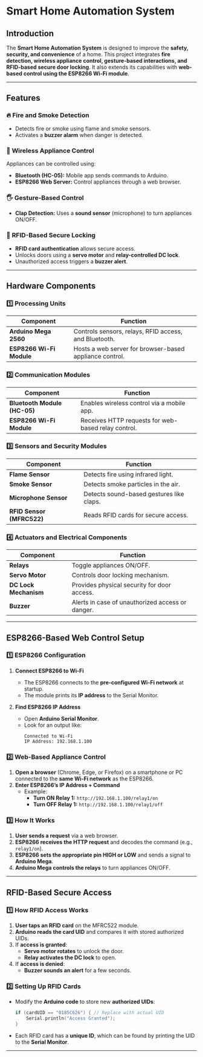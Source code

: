 # **Smart Home Automation System**

## **Introduction**

The **Smart Home Automation System** is designed to improve the **safety, security, and convenience** of a home. This project integrates **fire detection, wireless appliance control, gesture-based interactions, and RFID-based secure door locking**. It also extends its capabilities with **web-based control using the ESP8266 Wi-Fi module**.  

---

## **Features**

### 🔥 **Fire and Smoke Detection**  
* Detects fire or smoke using flame and smoke sensors.  
* Activates a **buzzer alarm** when danger is detected.  

### 🔌 **Wireless Appliance Control**  
Appliances can be controlled using:  
* **Bluetooth (HC-05):** Mobile app sends commands to Arduino.  
* **ESP8266 Web Server:** Control appliances through a web browser.  

### 🖐 **Gesture-Based Control**  
* **Clap Detection:** Uses a **sound sensor** (microphone) to turn appliances ON/OFF.  

### 🔑 **RFID-Based Secure Locking**  
* **RFID card authentication** allows secure access.  
* Unlocks doors using a **servo motor** and **relay-controlled DC lock**.  
* Unauthorized access triggers a **buzzer alert**.  

---

## **Hardware Components**

### **1️⃣ Processing Units**
| Component | Function |
|-----------|----------|
| **Arduino Mega 2560** | Controls sensors, relays, RFID access, and Bluetooth. |
| **ESP8266 Wi-Fi Module** | Hosts a web server for browser-based appliance control. |

### **2️⃣ Communication Modules**
| Component | Function |
|-----------|----------|
| **Bluetooth Module (HC-05)** | Enables wireless control via a mobile app. |
| **ESP8266 Wi-Fi Module** | Receives HTTP requests for web-based relay control. |

### **3️⃣ Sensors and Security Modules**
| Component | Function |
|-----------|----------|
| **Flame Sensor** | Detects fire using infrared light. |
| **Smoke Sensor** | Detects smoke particles in the air. |
| **Microphone Sensor** | Detects sound-based gestures like claps. |
| **RFID Sensor (MFRC522)** | Reads RFID cards for secure access. |

### **4️⃣ Actuators and Electrical Components**
| Component | Function |
|-----------|----------|
| **Relays** | Toggle appliances ON/OFF. |
| **Servo Motor** | Controls door locking mechanism. |
| **DC Lock Mechanism** | Provides physical security for door access. |
| **Buzzer** | Alerts in case of unauthorized access or danger. |

---

## **ESP8266-Based Web Control Setup**

### **1️⃣ ESP8266 Configuration**
1. **Connect ESP8266 to Wi-Fi**  
   * The ESP8266 connects to the **pre-configured Wi-Fi network** at startup.  
   * The module prints its **IP address** to the Serial Monitor.  
   
2. **Find ESP8266 IP Address**  
   * Open **Arduino Serial Monitor**.  
   * Look for an output like:  
     ```
     Connected to Wi-Fi
     IP Address: 192.168.1.100
     ```

### **2️⃣ Web-Based Appliance Control**
1. **Open a browser** (Chrome, Edge, or Firefox) on a smartphone or PC connected to the **same Wi-Fi network** as the ESP8266.  
2. **Enter ESP8266’s IP Address + Command**  
   * Example:
     * **Turn ON Relay 1:** `http://192.168.1.100/relay1/on`
     * **Turn OFF Relay 1:** `http://192.168.1.100/relay1/off`

### **3️⃣ How It Works**
1. **User sends a request** via a web browser.  
2. **ESP8266 receives the HTTP request** and decodes the command (e.g., `relay1/on`).  
3. **ESP8266 sets the appropriate pin HIGH or LOW** and sends a signal to **Arduino Mega**.  
4. **Arduino Mega controls the relays** to turn appliances ON/OFF.  

---

## **RFID-Based Secure Access**

### **1️⃣ How RFID Access Works**
1. **User taps an RFID card** on the MFRC522 module.  
2. **Arduino reads the card UID** and compares it with stored authorized UIDs.  
3. If **access is granted**:
   * **Servo motor rotates** to unlock the door.  
   * **Relay activates the DC lock** to open.  
4. If **access is denied**:
   * **Buzzer sounds an alert** for a few seconds.  

### **2️⃣ Setting Up RFID Cards**
* Modify the **Arduino code** to store new **authorized UIDs**:  
  ```cpp
  if (cardUID == "0185C626") { // Replace with actual UID
      Serial.println("Access Granted");
  }
  ```
* Each RFID card has a **unique ID**, which can be found by printing the UID to the **Serial Monitor**.

---
